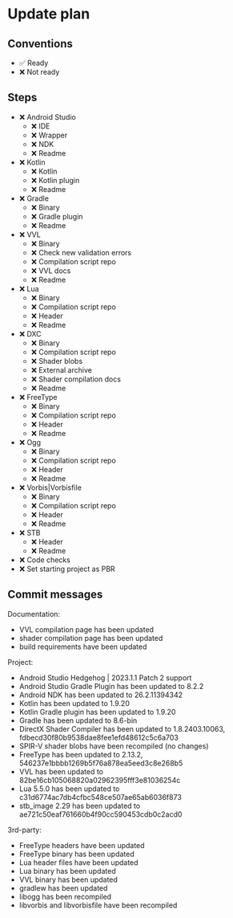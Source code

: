 # Update plan

## Conventions

- ✅ Ready
- ❌ Not ready

## Steps

- ❌ Android Studio
  - ❌ IDE
  - ❌ Wrapper
  - ❌ NDK
  - ❌ Readme
- ❌ Kotlin
  - ❌ Kotlin
  - ❌ Kotlin plugin
  - ❌ Readme
- ❌ Gradle
  - ❌ Binary
  - ❌ Gradle plugin
  - ❌ Readme
- ❌ VVL
  - ❌ Binary
  - ❌ Check new validation errors
  - ❌ Compilation script repo
  - ❌ VVL docs
  - ❌ Readme
- ❌ Lua
  - ❌ Binary
  - ❌ Compilation script repo
  - ❌ Header
  - ❌ Readme
- ❌ DXC
  - ❌ Binary
  - ❌ Compilation script repo
  - ❌ Shader blobs
  - ❌ External archive
  - ❌ Shader compilation docs
  - ❌ Readme
- ❌ FreeType
  - ❌ Binary
  - ❌ Compilation script repo
  - ❌ Header
  - ❌ Readme
- ❌ Ogg
  - ❌ Binary
  - ❌ Compilation script repo
  - ❌ Header
  - ❌ Readme
- ❌ Vorbis|Vorbisfile
  - ❌ Binary
  - ❌ Compilation script repo
  - ❌ Header
  - ❌ Readme
- ❌ STB
  - ❌ Header
  - ❌ Readme
- ❌ Code checks
- ❌ Set starting project as PBR

## Commit messages

Documentation:
- VVL compilation page has been updated
- shader compilation page has been updated
- build requirements have been updated

Project:
- Android Studio Hedgehog | 2023.1.1 Patch 2 support
- Android Studio Gradle Plugin has been updated to 8.2.2
- Android NDK has been updated to 26.2.11394342
- Kotlin has been updated to 1.9.20
- Kotlin Gradle plugin has been updated to 1.9.20
- Gradle has been updated to 8.6-bin
- DirectX Shader Compiler has been updated to 1.8.2403.10063, fdbecd30f80b9538dae8fee1efd48612c5c6a703
- SPIR-V shader blobs have been recompiled (no changes)
- FreeType has been updated to 2.13.2, 546237e1bbbb1269b5f76a878ea5eed3c8e268b5
- VVL has been updated to 82be16cb105068820a02962395fff3e81036254c
- Lua 5.5.0 has been updated to c31d6774ac7db4cfbc548ce507ae65ab6036f873
- stb_image 2.29 has been updated to ae721c50eaf761660b4f90cc590453cdb0c2acd0

3rd-party:
- FreeType headers have been updated
- FreeType binary has been updated
- Lua header files have been updated
- Lua binary has been updated
- VVL binary has been updated
- gradlew has been updated
- libogg has been recompiled
- libvorbis and libvorbisfile have been recompiled
